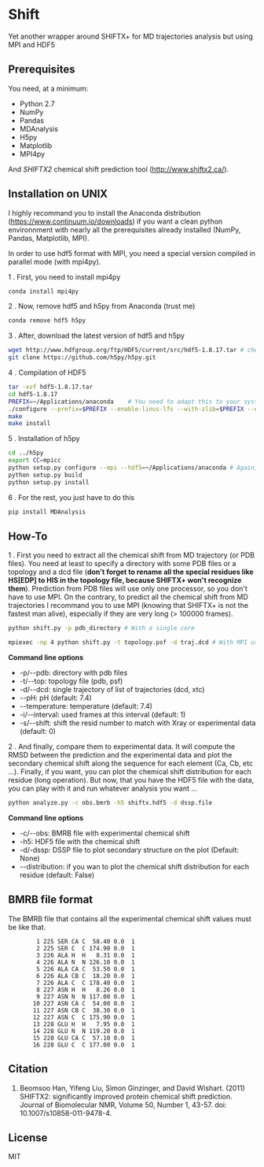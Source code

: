 # Shift
Yet another wrapper around SHIFTX+ for MD trajectories analysis but using MPI and HDF5

## Prerequisites

You need, at a minimum:

* Python 2.7
* NumPy
* Pandas
* MDAnalysis
* H5py
* Matplotlib
* MPI4py

And *SHIFTX2* chemical shift prediction tool (http://www.shiftx2.ca/).

## Installation on UNIX

I highly recommand you to install the Anaconda distribution (https://www.continuum.io/downloads) if you want a clean python environnment with nearly all the prerequisites already installed (NumPy, Pandas, Matplotlib, MPI).

In order to use hdf5 format with MPI, you need a special version compiled in parallel mode (with mpi4py).

1 . First, you need to install mpi4py
```bash
conda install mpi4py
```

2 . Now, remove hdf5 and h5py from Anaconda (trust me)
```bash
conda remove hdf5 h5py
```

3 . After, download the latest version of hdf5 and h5py
```bash
wget http://www.hdfgroup.org/ftp/HDF5/current/src/hdf5-1.8.17.tar # check if it is the latest version
git clone https://github.com/h5py/h5py.git
```

4 . Compilation of HDF5
```bash
tar -xvf hdf5-1.8.17.tar
cd hdf5-1.8.17
PREFIX=~/Applications/anaconda    # You need to adapt this to your system
./configure --prefix=$PREFIX --enable-linus-lfs --with-zlib=$PREFIX --enable-parallel --enable-shared
make
make install
```

5 . Installation of h5py
```bash
cd ../h5py
export CC=mpicc
python setup.py configure --mpi --hdf5=~/Applications/anaconda # Again, you have to adapt this
python setup.py build
python setup.py install
```

6 . For the rest, you just have to do this
```bash
pip install MDAnalysis
```

## How-To

1 . First you need to extract all the chemical shift from MD trajectory (or PDB files). You need at least to specify a directory with some PDB files or a topology and a dcd file (**don't forget to rename all the special residues like HS[EDP] to HIS in the topology file, because SHIFTX+ won't recognize them**). Prediction from PDB files will use only one processor, so you don't have to use MPI. On the contrary, to predict all the chemical shift from MD trajectories I recommand you to use MPI (knowing that SHIFTX+ is not the fastest man alive), especially if they are very long (> 100000 frames).
```bash
python shift.py -p pdb_directory # With a single core
```
```bash
mpiexec -np 4 python shift.py -t topology.psf -d traj.dcd # With MPI using 4 cores
```
**Command line options**
* -p/--pdb: directory with pdb files
* -t/--top: topology file (pdb, psf)
* -d/--dcd: single trajectory of list of trajectories (dcd, xtc)
* --pH: pH (default: 7.4)
* --temperature: temperature (default: 7.4)
* -i/--interval: used frames at this interval (default: 1)
* -s/--shift: shift the resid number to match with Xray or experimental data (default: 0)

2 . And finally, compare them to experimental data. It will compute the RMSD between the prediction and the experimental data and plot the secondary chemical shift along the sequence for each element (Ca, Cb, etc ...). Finally, if you want, you can plot the chemical shift distribution for each residue (long operation). But now, that you have the HDF5 file with the data, you can  play with it and run whatever analysis you want ...
```bash
python analyze.py -c obs.bmrb -h5 shiftx.hdf5 -d dssp.file
```
**Command line options**
* -c/--obs: BMRB file with experimental chemical shift
* -h5: HDF5 file with the chemical shift
* -d/-dssp: DSSP file to plot secondary structure on the plot (Default: None)
* --distribution: if you wan to plot the chemical shift distribution for each residue (default: False)

## BMRB file format

The BMRB file that contains all the experimental chemical shift values must be like that.

```
        1 225 SER CA C  58.40 0.0  1
        2 225 SER C  C 174.90 0.0  1
        3 226 ALA H  H   8.31 0.0  1
        4 226 ALA N  N 126.10 0.0  1
        5 226 ALA CA C  53.50 0.0  1
        6 226 ALA CB C  18.20 0.0  1
        7 226 ALA C  C 178.40 0.0  1
        8 227 ASN H  H   8.26 0.0  1
        9 227 ASN N  N 117.00 0.0  1
       10 227 ASN CA C  54.00 0.0  1
       11 227 ASN CB C  38.30 0.0  1
       12 227 ASN C  C 175.90 0.0  1
       13 228 GLU H  H   7.95 0.0  1
       14 228 GLU N  N 119.20 0.0  1
       15 228 GLU CA C  57.10 0.0  1
       16 228 GLU C  C 177.00 0.0  1
```

## Citation
1. Beomsoo Han, Yifeng Liu, Simon Ginzinger, and David Wishart. (2011) SHIFTX2: significantly improved protein chemical shift prediction. Journal of Biomolecular NMR, Volume 50, Number 1, 43-57. doi: 10.1007/s10858-011-9478-4.


## License
MIT